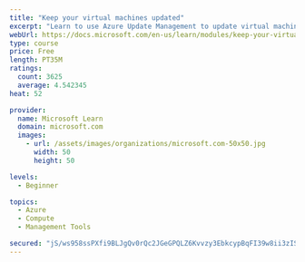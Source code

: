 ```yaml
---
title: "Keep your virtual machines updated"
excerpt: "Learn to use Azure Update Management to update virtual machines, verify agent connectivity, and use Azure Log Analytics in your cloud environment."
webUrl: https://docs.microsoft.com/en-us/learn/modules/keep-your-virtual-machines-updated/
type: course
price: Free
length: PT35M
ratings:
  count: 3625
  average: 4.542345
heat: 52

provider:
  name: Microsoft Learn
  domain: microsoft.com
  images:
    - url: /assets/images/organizations/microsoft.com-50x50.jpg
      width: 50
      height: 50

levels:
  - Beginner

topics:
  - Azure
  - Compute
  - Management Tools

secured: "jS/ws958ssPXfi9BLJgQv0rQc2JGeGPQLZ6Kvvzy3EbkcypBqFI39w8ii3zIS1lI2KwreJZ7KaTeH4JaFr6Cn1zZXmfoXaYyv63/SieERpBDLonb7OLRdsUF2NH+EBkV7W/3F9Ytu2GGjcUpWIBgy/mObXMdC8vnn1ICCcrM49GYM+z42dOLV7IjMgsyvauowktIgAIeBgURgk9QXYUoS+bRz+/LvTXAnwyY0tXWVLN6EhoTXEZmCD1Kz8LkBiZyOvfXL5mBV7byBXIELmFrvYv6x2FjotEVuwIDt+rjufdQx30jbbemTxPwKurCBey4w6S2oQpknulcsWghSBwGGyvMrkSyxp/vzx9O0SZLR2kUV2Kvm6TDc3HLrO8A5olQdBF4yhqSp4W85ujgOPSGB72gGe/LbrncGW9mGJxMfzo=;CQbsbxdi1KC3/aU9ICitxw=="
---
```


